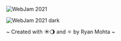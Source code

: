![WebJam 2021](https://user-images.githubusercontent.com/19882060/134803330-d04c5876-69ca-4d21-8e0f-7f06114aac30.png)

![WebJam 2021 dark](https://user-images.githubusercontent.com/19882060/134803335-b66deddb-783a-4d77-bd27-372de9af7e2a.png)

~ Created with ☀️🌖 and ⚛ by Ryan Mohta ~
